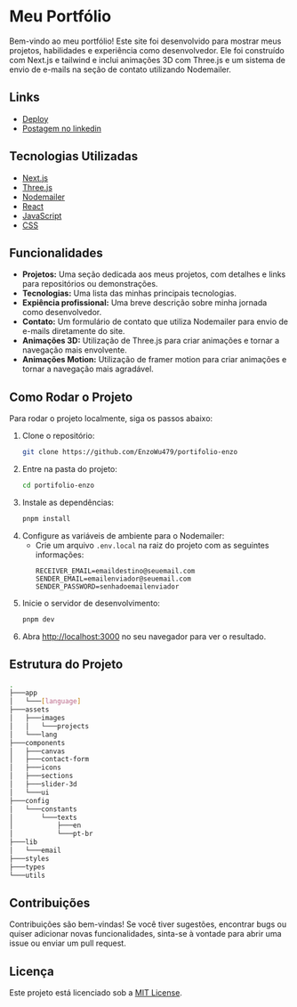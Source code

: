 # Meu Portfólio

Bem-vindo ao meu portfólio! Este site foi desenvolvido para mostrar meus projetos, habilidades e experiência como desenvolvedor. Ele foi construído com Next.js e tailwind e inclui animações 3D com Three.js e um sistema de envio de e-mails na seção de contato utilizando Nodemailer.

## Links

- <a href="https://portifolio-enzo.vercel.app" target="_blank">Deploy</a>
- <a href="https://www.linkedin.com/posts/enzo-wu_portfolio-nextjs-threejs-activity-7223451272757035008-71ZX?utm_source=share&utm_medium=member_desktop" target="_blank">Postagem no linkedin</a>

## Tecnologias Utilizadas

- <a href="https://nextjs.org/" target="_blank">Next.js</a>
- <a href="https://threejs.org/" target="_blank">Three.js</a>
- <a href="https://nodemailer.com/" target="_blank">Nodemailer</a>
- <a href="https://reactjs.org/" target="_blank">React</a>
- <a href="https://developer.mozilla.org/en-US/docs/Web/JavaScript" target="_blank">JavaScript</a>
- <a href="https://developer.mozilla.org/en-US/docs/Web/CSS" target="_blank">CSS</a>

## Funcionalidades

- **Projetos:** Uma seção dedicada aos meus projetos, com detalhes e links para repositórios ou demonstrações.
- **Tecnologias:** Uma lista das minhas principais tecnologias.
- **Expiência profissional:** Uma breve descrição sobre minha jornada como desenvolvedor.
- **Contato:** Um formulário de contato que utiliza Nodemailer para envio de e-mails diretamente do site.
- **Animações 3D:** Utilização de Three.js para criar animações e tornar a navegação mais envolvente.
- **Animações Motion:** Utilização de framer motion para criar animações e tornar a navegação mais agradável.

## Como Rodar o Projeto

Para rodar o projeto localmente, siga os passos abaixo:

1. Clone o repositório:
    ```bash
    git clone https://github.com/EnzoWu479/portifolio-enzo
    ```
2. Entre na pasta do projeto:
    ```bash
    cd portifolio-enzo
    ```
3. Instale as dependências:
    ```bash
    pnpm install
    ```
4. Configure as variáveis de ambiente para o Nodemailer:
    - Crie um arquivo `.env.local` na raiz do projeto com as seguintes informações:
        ```env
        RECEIVER_EMAIL=emaildestino@seuemail.com
        SENDER_EMAIL=emailenviador@seuemail.com
        SENDER_PASSWORD=senhadoemailenviador
        ```
5. Inicie o servidor de desenvolvimento:
    ```bash
    pnpm dev
    ```
6. Abra [http://localhost:3000](http://localhost:3000) no seu navegador para ver o resultado.

## Estrutura do Projeto

```bash
.
├───app
│   └───[language]
├───assets
│   ├───images
│   │   └───projects
│   └───lang
├───components
│   ├───canvas
│   ├───contact-form
│   ├───icons
│   ├───sections
│   ├───slider-3d
│   └───ui
├───config
│   └───constants
│       └───texts
│           ├───en
│           └───pt-br
├───lib
│   └───email
├───styles
├───types
└───utils
```

## Contribuições

Contribuições são bem-vindas! Se você tiver sugestões, encontrar bugs ou quiser adicionar novas funcionalidades, sinta-se à vontade para abrir uma issue ou enviar um pull request.

## Licença

Este projeto está licenciado sob a [MIT License](LICENSE).
